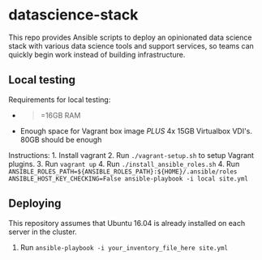 # datascience-stack

This repo provides Ansible scripts to deploy an opinionated data science
stack with various data science tools and support services, so teams can
quickly begin work instead of building infrastructure.

## Local testing
Requirements for local testing:
  * >=16GB RAM
  * Enough space for Vagrant box image *PLUS* 4x 15GB Virtualbox VDI's. 80GB
    should be enough

Instructions:
    1. Install vagrant
    2. Run `./vagrant-setup.sh` to setup Vagrant plugins.
    3. Run `vagrant up`
    4. Run `./install_ansible_roles.sh`
    4. Run `ANSIBLE_ROLES_PATH=${ANSIBLE_ROLES_PATH}:${HOME}/.ansible/roles ANSIBLE_HOST_KEY_CHECKING=False ansible-playbook -i local site.yml`

## Deploying
This repository assumes that Ubuntu 16.04 is already installed on each
server in the cluster.

  1. Run `ansible-playbook -i your_inventory_file_here site.yml`
